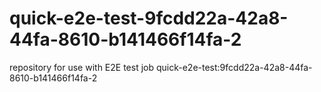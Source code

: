 # quick-e2e-test-9fcdd22a-42a8-44fa-8610-b141466f14fa-2
repository for use with E2E test job quick-e2e-test:9fcdd22a-42a8-44fa-8610-b141466f14fa-2
